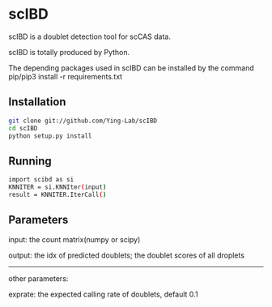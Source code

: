 # scIBD
scIBD is a doublet detection tool for scCAS data.

scIBD is totally produced by Python.

The depending packages used in scIBD can be installed by the command pip/pip3 install -r requirements.txt 

Installation
-----

```bash
git clone git://github.com/Ying-Lab/scIBD
cd scIBD
python setup.py install

```
Running
-----
```bash
import scibd as si
KNNITER = si.KNNIter(input)
result = KNNITER.IterCall()

```
Parameters
-----
input: the count matrix(numpy or scipy)

output: the idx of predicted doublets; the doublet scores of all droplets

-----
other parameters:

exprate: the expected calling rate of doublets, default 0.1




